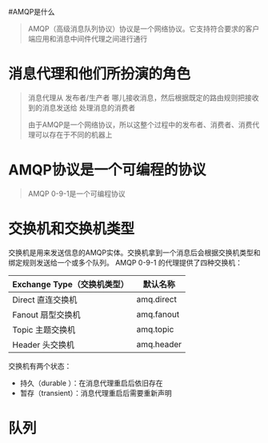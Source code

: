 #AMQP是什么

> AMQP（高级消息队列协议）协议是一个网络协议。它支持符合要求的客户端应用和消息中间件代理之间进行通行

# 消息代理和他们所扮演的角色

> 消息代理从 发布者/生产者 哪儿接收消息，然后根据既定的路由规则把接收到的消息发送给
> 处理消息的消费者
> 
> 由于AMQP是一个网络协议，所以这整个过程中的发布者、消费者、消费代理可以存在于不同的机器上

# AMQP协议是一个可编程的协议

>AMQP 0-9-1是一个可编程协议


# 交换机和交换机类型
交换机是用来发送信息的AMQP实体。交换机拿到一个消息后会根据交换机类型和绑定规则发送给一个或多个队列。
AMQP 0-9-1 的代理提供了四种交换机：

| Exchange Type（交换机类型） | 默认名称|
| --------------------------- | ---------- |
| Direct 直连交换机                     | amq.direct |
| Fanout 扇型交换机                     | amq.fanout |
| Topic  主题交换机             | amq.topic  |
| Header 头交换机                     | amq.header |

交换机有两个状态： 
- 持久（durable ）：在消息代理重启后依旧存在
- 暂存（transient）：消息代理重启后需要重新声明

# 队列




